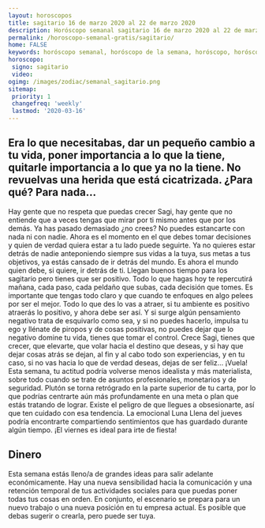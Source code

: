 ```yaml
---
layout: horoscopos
title: sagitario 16 de marzo 2020 al 22 de marzo 2020 
description: Horóscopo semanal sagitario 16 de marzo 2020 al 22 de marzo 2020. Era lo que necesitabas, dar un pequeño cambio a tu vida, poner importancia a lo que la tiene, quitarle importancia a lo que ya no la tiene. No revuelvas una herida que está cicatrizada. ¿Para qué? Para nada…
permalink: /horoscopo-semanal-gratis/sagitario/
home: FALSE
keywords: horóscopo semanal, horóscopo de la semana, horóscopo, horóscopo gratis,horóscopos, horóscopo esperanza gracia, horoscopos sagitario la semana, horóscopos gratis, Tarot, Astrologia, Zodíaco, sagitario, horoscopo gratis, semanal
horoscopo:
 signo: sagitario
 video:  
ogimg: /images/zodiac/semanal_sagitario.png
sitemap:
 priority: 1
 changefreq: 'weekly'
 lastmod: '2020-03-16'
---
```




## Era lo que necesitabas, dar un pequeño cambio a tu vida, poner importancia a lo que la tiene, quitarle importancia a lo que ya no la tiene. No revuelvas una herida que está cicatrizada. ¿Para qué? Para nada…

Hay gente que no respeta que puedas crecer Sagi, hay gente que no entiende que a veces tengas que mirar por ti mismo antes que por los demás. Ya has pasado demasiado ¿no crees? No puedes estancarte con nada ni con nadie. Ahora es el momento en el que debes tomar decisiones y quien de verdad quiera estar a tu lado puede seguirte. Ya no quieres estar detrás de nadie anteponiendo siempre sus vidas a la tuya, sus metas a tus objetivos, ya estás cansado de ir detrás del mundo. Es ahora el mundo quien debe, si quiere, ir detrás de ti. Llegan buenos tiempo para los sagitario pero tienes que ser positivo. Todo lo que hagas hoy te repercutirá mañana, cada paso, cada peldaño que subas, cada decisión que tomes. Es importante que tengas todo claro y que cuando te enfoques en algo pelees por ser el mejor. Todo lo que des lo vas a atraer, si tu ambiente es positivo atraerás lo positivo, y ahora debe ser así. Y si surge algún pensamiento negativo trata de esquivarlo como sea, y si no puedes hacerlo, impulsa tu ego y llénate de piropos y de cosas positivas, no puedes dejar que lo negativo domine tu vida, tienes que tomar el control. Crece Sagi, tienes que crecer, que elevarte, que volar hacia el destino que deseas, y si hay que dejar cosas atrás se dejan, al fin y al cabo todo son experiencias, y en tu caso, si no vas hacia lo que de verdad deseas, dejas de ser feliz… ¡Vuela!
Esta semana, tu actitud podría volverse menos idealista y más materialista, sobre todo cuando se trate de asuntos profesionales, monetarios y de seguridad. Plutón se torna retrógrado en la parte superior de tu carta, por lo que podrías centrarte aún más profundamente en una meta o plan que estás tratando de lograr. Existe el peligro de que llegues a obsesionarte, así que ten cuidado con esa tendencia. La emocional Luna Llena del jueves podría encontrarte compartiendo sentimientos que has guardado durante algún tiempo. ¡El viernes es ideal para irte de fiesta!

## Dinero

Esta semana estás lleno/a de grandes ideas para salir adelante económicamente. Hay una nueva sensibilidad hacia la comunicación y una retención temporal de tus actividades sociales para que puedas poner todas tus cosas en orden. En conjunto, el escenario se prepara para un nuevo trabajo o una nueva posición en tu empresa actual. Es posible que debas sugerir o crearla, pero puede ser tuya.